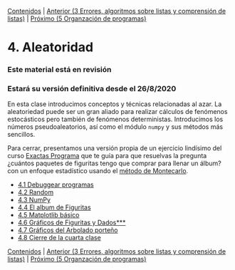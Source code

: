 [Contenidos](../Contenidos.md) \| [Anterior (3 Errores, algoritmos sobre listas y comprensión de listas)](../03_Mas_Python/00_Resumen.md) \| [Próximo (5 Organzación de programas)](../05_Organización_y_Complejidad/00_Resumen.md)

# 4. Aleatoridad
### **Este material está en revisión**
### Estará su versión definitiva desde el 26/8/2020

En esta clase introducimos conceptos y técnicas relacionadas al azar. La aleatoriedad puede ser un gran aliado para realizar cálculos de fenómenos estocásticos pero también de fenómenos deterministas.
Introducimos los números pseudoaleatorios, así como el módulo `numpy` y sus métodos más sencillos.

Para cerrar, presentamos una versión propia de un ejercicio lindísimo del curso [Exactas Programa]() que te guía para que resuelvas la pregunta ¿cuántos paquetes de figuritas tengo que comprar para llenar un álbum? con un enfoque estadístico usando el [método de Montecarlo](https://es.wikipedia.org/wiki/M%C3%A9todo_de_Montecarlo).



* [4.1 Debuggear programas](01_Debugger.md)
* [4.2 Random](02_Random.md)
* [4.3 NumPy](03_NumPy_Arrays.md)
* [4.4 El album de Figuritas](04_Figuritas.md)
* [4.5 Matplotlib básico](05_matplotlib_basico.md)
* [4.6 Gráficos de Figuritas y Dados***](06_gráficos_de_figuritas.md)
* [4.7 Gráficos del Arbolado porteño](07_gráficos_de_arboles.md)
* [4.8 Cierre de la cuarta clase](08_Cierre.md)


[Contenidos](../Contenidos.md) \| [Anterior (3 Errores, algoritmos sobre listas y comprensión de listas)](../03_Mas_Python/00_Resumen.md) \| [Próximo (5 Organzación de programas)](../05_Organización_y_Complejidad/00_Resumen.md)
